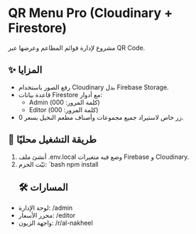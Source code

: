# QR Menu Pro (Cloudinary + Firestore)

مشروع لإدارة قوائم المطاعم وعرضها عبر QR Code.

## ✨ المزايا
- رفع الصور باستخدام Cloudinary بدل Firebase Storage.
- قاعدة بيانات Firestore مع أدوار:
  - Admin (كلمة المرور: 000)  
  - Editor (كلمة المرور: 000)
- زر خاص لاستيراد جميع مجموعات وأصناف مطعم النخيل بسعر 0.

## 🚀 طريقة التشغيل محليًا

1. أنشئ ملف .env.local وضع فيه متغيرات Firebase و Cloudinary.
2. ثبّت الحزم:
   `bash
   npm install
   ## 🛠️ المسارات
- لوحة الإدارة: /admin
- محرر الأسعار: /editor
- واجهة الزبون: /r/al-nakheel
